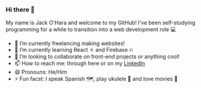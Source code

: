 ### Hi there 👋
My name is Jack O'Hara and welcome to my GitHub! I've been self-studying programming for a while to transition into a web development role 💻
- 🔭 I’m currently freelancing making websites!
- 🌱 I’m currently learning React ⚛️ and Firebase 🔥
- 👯 I’m looking to collaborate on front-end projects or anything cool!
- 📫 How to reach me: through here or on my <a href="https://www.linkedin.com/in/jack-o-hara-9abb9a124/">LinkedIn</a>
- 😄 Pronouns: He/Him 
- ⚡ Fun facst: I speak Spanish 🗺️, play ukulele 🎸 and love movies 🎥


<!--
**JackBayly/JackBayly** is a ✨ _special_ ✨ repository because its `README.md` (this file) appears on your GitHub profile.

Here are some ideas to get you started:

- 🔭 I’m currently working on ...
- 🌱 I’m currently learning ...
- 👯 I’m looking to collaborate on ...
- 🤔 I’m looking for help with ...
- 💬 Ask me about ...
- 📫 How to reach me: ...
- 😄 Pronouns: ...
- ⚡ Fun fact: ...
-->
